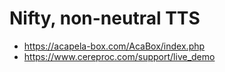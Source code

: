# Nifty, non-neutral TTS

- https://acapela-box.com/AcaBox/index.php
- https://www.cereproc.com/support/live_demo
